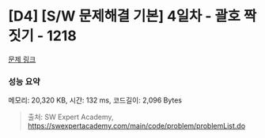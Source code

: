 # [D4] [S/W 문제해결 기본] 4일차 - 괄호 짝짓기 - 1218 

[문제 링크](https://swexpertacademy.com/main/code/problem/problemDetail.do?contestProbId=AV14eWb6AAkCFAYD) 

### 성능 요약

메모리: 20,320 KB, 시간: 132 ms, 코드길이: 2,096 Bytes



> 출처: SW Expert Academy, https://swexpertacademy.com/main/code/problem/problemList.do